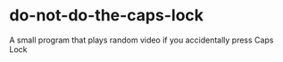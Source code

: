 # do-not-do-the-caps-lock
A small program that plays random video if you accidentally press Caps Lock
